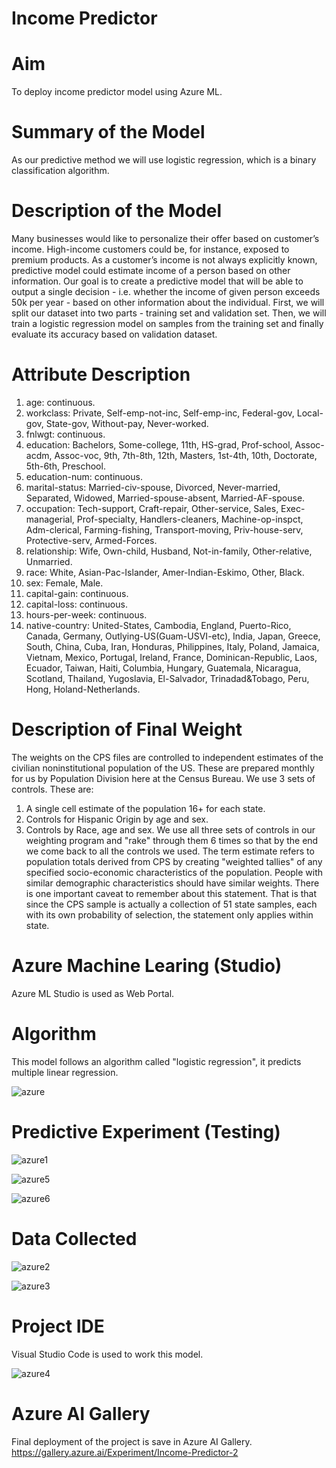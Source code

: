 # Income Predictor 

# Aim
To deploy income predictor model using Azure ML.

# Summary of the Model
As our predictive method we will use logistic regression, which is a binary classification algorithm.

# Description of the Model
Many businesses would like to personalize their offer based on customer’s income. High-income customers could be, for instance, exposed to premium products. As a customer’s income is not always explicitly known, predictive model could estimate income of a person based on other information. Our goal is to create a predictive model that will be able to output a single decision - i.e. whether the income of given person exceeds 50k per year - based on other information about the individual. First, we will split our dataset into two parts - training set and validation set. Then, we will train a logistic regression model on samples from the training set and finally evaluate its accuracy based on validation dataset.

# Attribute Description
1)	age: continuous.
2)	workclass: Private, Self-emp-not-inc, Self-emp-inc, Federal-gov, Local-gov, State-gov, Without-pay, Never-worked.
3)	fnlwgt: continuous.
4)	education: Bachelors, Some-college, 11th, HS-grad, Prof-school, Assoc-acdm, Assoc-voc, 9th, 7th-8th, 12th, Masters, 1st-4th, 10th, Doctorate, 5th-6th, Preschool.
5)	education-num: continuous.
6)	marital-status: Married-civ-spouse, Divorced, Never-married, Separated, Widowed, Married-spouse-absent, Married-AF-spouse.
7)	occupation: Tech-support, Craft-repair, Other-service, Sales, Exec-managerial, Prof-specialty, Handlers-cleaners, Machine-op-inspct, Adm-clerical, Farming-fishing, Transport-moving, Priv-house-serv, Protective-serv, Armed-Forces.
8)	relationship: Wife, Own-child, Husband, Not-in-family, Other-relative, Unmarried.
9)	race: White, Asian-Pac-Islander, Amer-Indian-Eskimo, Other, Black.
10)	sex: Female, Male.
11)	capital-gain: continuous.
12)	capital-loss: continuous.
13)	hours-per-week: continuous.
14)	native-country: United-States, Cambodia, England, Puerto-Rico, Canada, Germany, Outlying-US(Guam-USVI-etc), India, Japan, Greece, South, China, Cuba, Iran, Honduras, Philippines, Italy, Poland, Jamaica, Vietnam, Mexico, Portugal, Ireland, France, Dominican-Republic, Laos, Ecuador, Taiwan, Haiti, Columbia, Hungary, Guatemala, Nicaragua, Scotland, Thailand, Yugoslavia, El-Salvador, Trinadad&Tobago, Peru, Hong, Holand-Netherlands.

# Description of Final Weight
The weights on the CPS files are controlled to independent estimates of the civilian noninstitutional population of the US.  These are prepared monthly for us by Population Division here at the Census Bureau.  We use 3 sets of controls. These are:
1.  A single cell estimate of the population 16+ for each state.
2.  Controls for Hispanic Origin by age and sex.
3.  Controls by Race, age and sex.
We use all three sets of controls in our weighting program and "rake" through them 6 times so that by the end we come back to all the controls we used.
The term estimate refers to population totals derived from CPS by creating "weighted tallies" of any specified socio-economic characteristics of the population.
People with similar demographic characteristics should have similar weights.  There is one important caveat to remember about this statement.  That is that since the CPS sample is actually a collection of 51 state samples, each with its own probability of selection, the statement only applies within state.

# Azure Machine Learing (Studio)
Azure ML Studio is used as Web Portal.

# Algorithm
This model follows an algorithm called "logistic regression", it predicts multiple linear regression.

![azure](https://user-images.githubusercontent.com/75660704/152693054-93c44625-45cc-47cb-b688-de4dcd383f57.png)

# Predictive Experiment (Testing)

![azure1](https://user-images.githubusercontent.com/75660704/152693205-12e4422a-a0cf-493c-aabe-054b511b2b4d.png)

![azure5](https://user-images.githubusercontent.com/75660704/152693311-fda2b10a-90a0-4871-a24e-12e59f06b89a.png)

![azure6](https://user-images.githubusercontent.com/75660704/152693425-55624854-f1eb-46a4-b840-792a1d52e7aa.png)

# Data Collected

![azure2](https://user-images.githubusercontent.com/75660704/152693544-b8101b66-b97a-4b81-8ff0-336756d73f7e.png)

![azure3](https://user-images.githubusercontent.com/75660704/152693616-773d8fa6-a286-4c17-b91d-f8d4cdc756c3.png)

# Project IDE
Visual Studio Code is used to work this model.

![azure4](https://user-images.githubusercontent.com/75660704/152693658-cae463b4-4e70-4470-a333-bc3c0dd0a64b.png)

# Azure AI Gallery
Final deployment of the project is save in Azure AI Gallery.
https://gallery.azure.ai/Experiment/Income-Predictor-2








